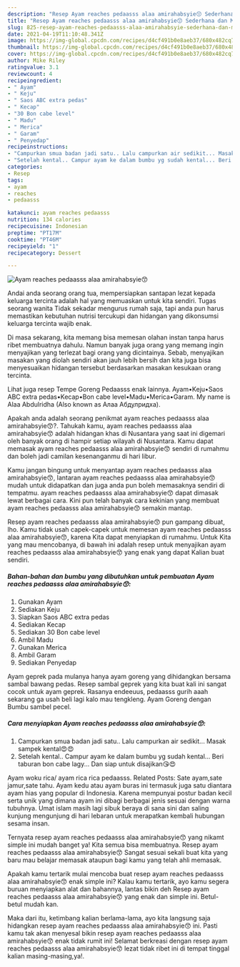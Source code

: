 ```yaml
---
description: "Resep Ayam reaches pedaasss alaa amirahabsyie😙 Sederhana dan Mudah Dibuat"
title: "Resep Ayam reaches pedaasss alaa amirahabsyie😙 Sederhana dan Mudah Dibuat"
slug: 825-resep-ayam-reaches-pedaasss-alaa-amirahabsyie-sederhana-dan-mudah-dibuat
date: 2021-04-19T11:10:48.341Z
image: https://img-global.cpcdn.com/recipes/d4cf491b0e8aeb37/680x482cq70/ayam-reaches-pedaasss-alaa-amirahabsyie😙-foto-resep-utama.jpg
thumbnail: https://img-global.cpcdn.com/recipes/d4cf491b0e8aeb37/680x482cq70/ayam-reaches-pedaasss-alaa-amirahabsyie😙-foto-resep-utama.jpg
cover: https://img-global.cpcdn.com/recipes/d4cf491b0e8aeb37/680x482cq70/ayam-reaches-pedaasss-alaa-amirahabsyie😙-foto-resep-utama.jpg
author: Mike Riley
ratingvalue: 3.1
reviewcount: 4
recipeingredient:
- " Ayam"
- " Keju"
- " Saos ABC extra pedas"
- " Kecap"
- "30 Bon cabe level"
- " Madu"
- " Merica"
- " Garam"
- " Penyedap"
recipeinstructions:
- "Campurkan smua badan jadi satu.. Lalu campurkan air sedikit... Masak sampek kental😍😍"
- "Setelah kental.. Campur ayam ke dalam bumbu yg sudah kental... Beri taburan bon cabe lagy... Dan siap untuk disajikan😘😍"
categories:
- Resep
tags:
- ayam
- reaches
- pedaasss

katakunci: ayam reaches pedaasss 
nutrition: 134 calories
recipecuisine: Indonesian
preptime: "PT17M"
cooktime: "PT46M"
recipeyield: "1"
recipecategory: Dessert

---
```



![Ayam reaches pedaasss alaa amirahabsyie😙](https://img-global.cpcdn.com/recipes/d4cf491b0e8aeb37/680x482cq70/ayam-reaches-pedaasss-alaa-amirahabsyie😙-foto-resep-utama.jpg)

Andai anda seorang orang tua, mempersiapkan santapan lezat kepada keluarga tercinta adalah hal yang memuaskan untuk kita sendiri. Tugas seorang  wanita Tidak sekadar mengurus rumah saja, tapi anda pun harus memastikan kebutuhan nutrisi tercukupi dan hidangan yang dikonsumsi keluarga tercinta wajib enak.

Di masa  sekarang, kita memang bisa memesan olahan instan tanpa harus ribet membuatnya dahulu. Namun banyak juga orang yang memang ingin menyajikan yang terlezat bagi orang yang dicintainya. Sebab, menyajikan masakan yang diolah sendiri akan jauh lebih bersih dan kita juga bisa menyesuaikan hidangan tersebut berdasarkan masakan kesukaan orang tercinta. 

Lihat juga resep Tempe Goreng Pedaasss️️️ enak lainnya. Ayam•Keju•Saos ABC extra pedas•Kecap•Bon cabe level•Madu•Merica•Garam. My name is Alaa Abdulridha (Also known as Алаа Абдулридха).

Apakah anda adalah seorang penikmat ayam reaches pedaasss alaa amirahabsyie😙?. Tahukah kamu, ayam reaches pedaasss alaa amirahabsyie😙 adalah hidangan khas di Nusantara yang saat ini digemari oleh banyak orang di hampir setiap wilayah di Nusantara. Kamu dapat memasak ayam reaches pedaasss alaa amirahabsyie😙 sendiri di rumahmu dan boleh jadi camilan kesenanganmu di hari libur.

Kamu jangan bingung untuk menyantap ayam reaches pedaasss alaa amirahabsyie😙, lantaran ayam reaches pedaasss alaa amirahabsyie😙 mudah untuk didapatkan dan juga anda pun boleh memasaknya sendiri di tempatmu. ayam reaches pedaasss alaa amirahabsyie😙 dapat dimasak lewat berbagai cara. Kini pun telah banyak cara kekinian yang membuat ayam reaches pedaasss alaa amirahabsyie😙 semakin mantap.

Resep ayam reaches pedaasss alaa amirahabsyie😙 pun gampang dibuat, lho. Kamu tidak usah capek-capek untuk memesan ayam reaches pedaasss alaa amirahabsyie😙, karena Kita dapat menyiapkan di rumahmu. Untuk Kita yang mau mencobanya, di bawah ini adalah resep untuk menyajikan ayam reaches pedaasss alaa amirahabsyie😙 yang enak yang dapat Kalian buat sendiri.

<!--inarticleads1-->

##### Bahan-bahan dan bumbu yang dibutuhkan untuk pembuatan Ayam reaches pedaasss alaa amirahabsyie😙:

1. Gunakan  Ayam
1. Sediakan  Keju
1. Siapkan  Saos ABC extra pedas
1. Sediakan  Kecap
1. Sediakan 30 Bon cabe level
1. Ambil  Madu
1. Gunakan  Merica
1. Ambil  Garam
1. Sediakan  Penyedap


Ayam geprek pada mulanya hanya ayam goreng yang dihidangkan bersama sambal bawang pedas. Resep sambal geprek yang kita buat kali ini sangat cocok untuk ayam geprek. Rasanya endeeuus, pedaasss gurih aaah sekarang ga usah beli lagi kalo mau tengkleng. Ayam Goreng dengan Bumbu sambel pecel. 

<!--inarticleads2-->

##### Cara menyiapkan Ayam reaches pedaasss alaa amirahabsyie😙:

1. Campurkan smua badan jadi satu.. Lalu campurkan air sedikit... Masak sampek kental😍😍
1. Setelah kental.. Campur ayam ke dalam bumbu yg sudah kental... Beri taburan bon cabe lagy... Dan siap untuk disajikan😘😍


Ayam woku rica/ ayam rica rica pedaasss. Related Posts: Sate ayam,sate jamur,sate tahu. Ayam kedu atau ayam buras ini termasuk juga satu diantara ayam hias yang popular di Indonesia. Karena mempunyai postur badan kecil serta unik yang dimana ayam ini dibagi berbagai jenis sesuai dengan warna tubuhnya. Umat islam masih lagi sibuk beraya di sana sini dan saling kunjung mengunjung di hari lebaran untuk merapatkan kembali hubungan sesama insan. 

Ternyata resep ayam reaches pedaasss alaa amirahabsyie😙 yang nikamt simple ini mudah banget ya! Kita semua bisa membuatnya. Resep ayam reaches pedaasss alaa amirahabsyie😙 Sangat sesuai sekali buat kita yang baru mau belajar memasak ataupun bagi kamu yang telah ahli memasak.

Apakah kamu tertarik mulai mencoba buat resep ayam reaches pedaasss alaa amirahabsyie😙 enak simple ini? Kalau kamu tertarik, ayo kamu segera buruan menyiapkan alat dan bahannya, lantas bikin deh Resep ayam reaches pedaasss alaa amirahabsyie😙 yang enak dan simple ini. Betul-betul mudah kan. 

Maka dari itu, ketimbang kalian berlama-lama, ayo kita langsung saja hidangkan resep ayam reaches pedaasss alaa amirahabsyie😙 ini. Pasti kamu tak akan menyesal bikin resep ayam reaches pedaasss alaa amirahabsyie😙 enak tidak rumit ini! Selamat berkreasi dengan resep ayam reaches pedaasss alaa amirahabsyie😙 lezat tidak ribet ini di tempat tinggal kalian masing-masing,ya!.

